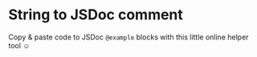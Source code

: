 # String to JSDoc comment

Copy & paste code to JSDoc `@example` blocks with this little online helper tool ☺️